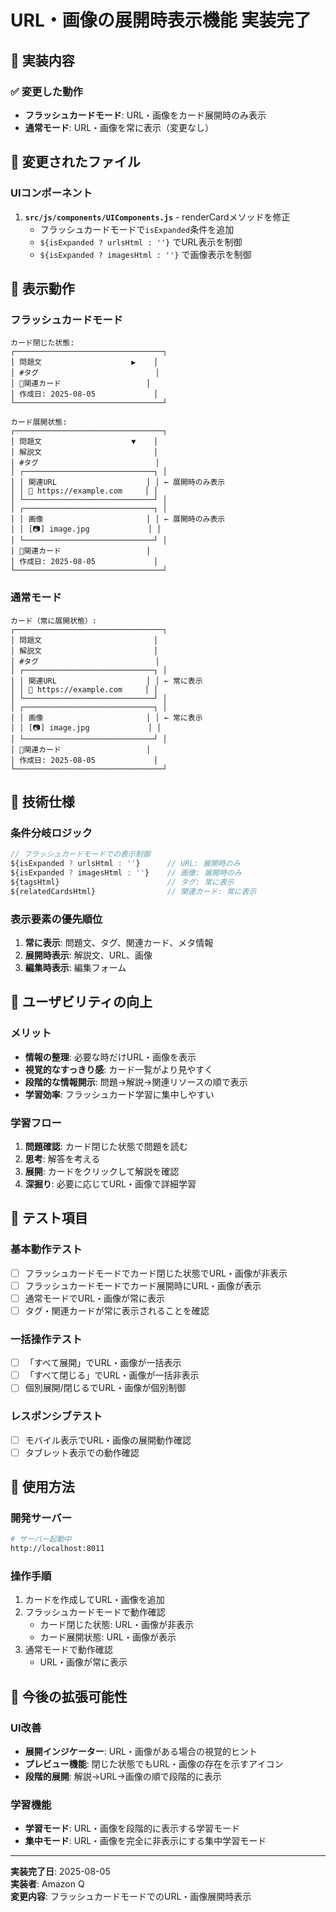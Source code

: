 # URL・画像の展開時表示機能 実装完了

## 🎯 実装内容

### ✅ 変更した動作
- **フラッシュカードモード**: URL・画像をカード展開時のみ表示
- **通常モード**: URL・画像を常に表示（変更なし）

## 📁 変更されたファイル

### UIコンポーネント
1. **`src/js/components/UIComponents.js`** - renderCardメソッドを修正
   - フラッシュカードモードで`isExpanded`条件を追加
   - `${isExpanded ? urlsHtml : ''}` でURL表示を制御
   - `${isExpanded ? imagesHtml : ''}` で画像表示を制御

## 🎨 表示動作

### フラッシュカードモード
```
カード閉じた状態:
┌─────────────────────────────────┐
│ 問題文                    ▶    │
│ #タグ                          │
│ 🔗関連カード                   │
│ 作成日: 2025-08-05             │
└─────────────────────────────────┘

カード展開状態:
┌─────────────────────────────────┐
│ 問題文                    ▼    │
│ 解説文                         │
│ #タグ                          │
│ ┌─────────────────────────────┐ │
│ │ 関連URL                    │ │ ← 展開時のみ表示
│ │ 🔗 https://example.com     │ │
│ └─────────────────────────────┘ │
│ ┌─────────────────────────────┐ │
│ │ 画像                       │ │ ← 展開時のみ表示
│ │ [📷] image.jpg             │ │
│ └─────────────────────────────┘ │
│ 🔗関連カード                   │
│ 作成日: 2025-08-05             │
└─────────────────────────────────┘
```

### 通常モード
```
カード（常に展開状態）:
┌─────────────────────────────────┐
│ 問題文                         │
│ 解説文                         │
│ #タグ                          │
│ ┌─────────────────────────────┐ │
│ │ 関連URL                    │ │ ← 常に表示
│ │ 🔗 https://example.com     │ │
│ └─────────────────────────────┘ │
│ ┌─────────────────────────────┐ │
│ │ 画像                       │ │ ← 常に表示
│ │ [📷] image.jpg             │ │
│ └─────────────────────────────┘ │
│ 🔗関連カード                   │
│ 作成日: 2025-08-05             │
└─────────────────────────────────┘
```

## 🔧 技術仕様

### 条件分岐ロジック
```javascript
// フラッシュカードモードでの表示制御
${isExpanded ? urlsHtml : ''}      // URL: 展開時のみ
${isExpanded ? imagesHtml : ''}    // 画像: 展開時のみ
${tagsHtml}                        // タグ: 常に表示
${relatedCardsHtml}                // 関連カード: 常に表示
```

### 表示要素の優先順位
1. **常に表示**: 問題文、タグ、関連カード、メタ情報
2. **展開時表示**: 解説文、URL、画像
3. **編集時表示**: 編集フォーム

## 🎯 ユーザビリティの向上

### メリット
- **情報の整理**: 必要な時だけURL・画像を表示
- **視覚的なすっきり感**: カード一覧がより見やすく
- **段階的な情報開示**: 問題→解説→関連リソースの順で表示
- **学習効率**: フラッシュカード学習に集中しやすい

### 学習フロー
1. **問題確認**: カード閉じた状態で問題を読む
2. **思考**: 解答を考える
3. **展開**: カードをクリックして解説を確認
4. **深掘り**: 必要に応じてURL・画像で詳細学習

## 🧪 テスト項目

### 基本動作テスト
- [ ] フラッシュカードモードでカード閉じた状態でURL・画像が非表示
- [ ] フラッシュカードモードでカード展開時にURL・画像が表示
- [ ] 通常モードでURL・画像が常に表示
- [ ] タグ・関連カードが常に表示されることを確認

### 一括操作テスト
- [ ] 「すべて展開」でURL・画像が一括表示
- [ ] 「すべて閉じる」でURL・画像が一括非表示
- [ ] 個別展開/閉じるでURL・画像が個別制御

### レスポンシブテスト
- [ ] モバイル表示でURL・画像の展開動作確認
- [ ] タブレット表示での動作確認

## 🚀 使用方法

### 開発サーバー
```bash
# サーバー起動中
http://localhost:8011
```

### 操作手順
1. カードを作成してURL・画像を追加
2. フラッシュカードモードで動作確認
   - カード閉じた状態: URL・画像が非表示
   - カード展開状態: URL・画像が表示
3. 通常モードで動作確認
   - URL・画像が常に表示

## 🎨 今後の拡張可能性

### UI改善
- **展開インジケーター**: URL・画像がある場合の視覚的ヒント
- **プレビュー機能**: 閉じた状態でもURL・画像の存在を示すアイコン
- **段階的展開**: 解説→URL→画像の順で段階的に表示

### 学習機能
- **学習モード**: URL・画像を段階的に表示する学習モード
- **集中モード**: URL・画像を完全に非表示にする集中学習モード

---

**実装完了日**: 2025-08-05  
**実装者**: Amazon Q  
**変更内容**: フラッシュカードモードでのURL・画像展開時表示
